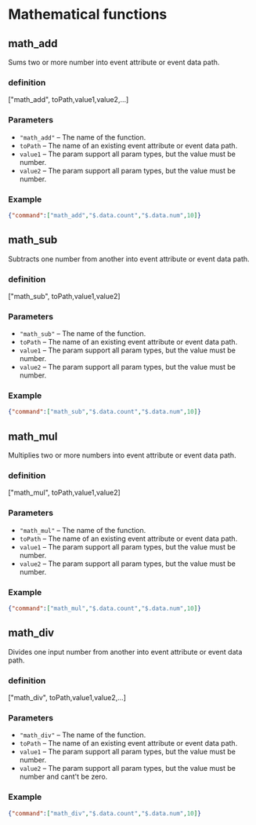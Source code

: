 # Mathematical functions

## math_add

Sums two or more number into event attribute or event data path.

### definition

["math_add", toPath,value1,value2,...]

### Parameters

- `"math_add"` – The name of the function.
- `toPath` – The name of an existing event attribute or event data path.
- `value1` –  The param support all param types, but the value must be number.
- `value2` –  The param support all param types, but the value must be number.

### Example

```json
{"command":["math_add","$.data.count","$.data.num",10]}
```

## math_sub

Subtracts one number from another into event attribute or event data path.

### definition

["math_sub",  toPath,value1,value2]

### Parameters

- `"math_sub"` – The name of the function.
- `toPath` – The name of an existing event attribute or event data path.
- `value1` –  The param support all param types, but the value must be number.
- `value2` –  The param support all param types, but the value must be number.

### Example

```json
{"command":["math_sub","$.data.count","$.data.num",10]}
```

## math_mul

Multiplies two or more numbers into event attribute or event data path.

### definition

["math_mul", toPath,value1,value2]

### Parameters

- `"math_mul"` – The name of the function.
- `toPath` – The name of an existing event attribute or event data path.
- `value1` –  The param support all param types, but the value must be number.
- `value2` –  The param support all param types, but the value must be number.

### Example

```json
{"command":["math_mul","$.data.count","$.data.num",10]}
```

## math_div

Divides one input number from another into event attribute or event data path.

### definition

["math_div",  toPath,value1,value2,...]

### Parameters

- `"math_div"` – The name of the function.
- `toPath` – The name of an existing event attribute or event data path.
- `value1` –  The param support all param types, but the value must be number.
- `value2` –  The param support all param types, but the value must be number and cant't be zero.

### Example

```json
{"command":["math_div","$.data.count","$.data.num",10]}
```
